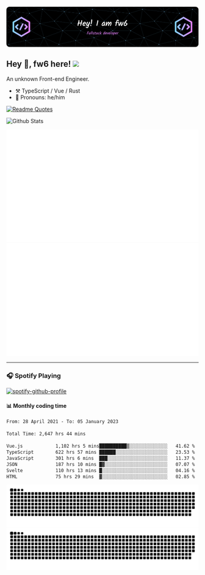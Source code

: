 ![Header](github-header-image.png)

## Hey 👋, fw6 here! <img src="https://github.githubassets.com/images/mona-whisper.gif" height="24" />


An unknown Front-end Engineer.

-   :hammer_and_pick: TypeScript / Vue / Rust
-   :man: Pronouns: he/him


[![Readme Quotes](https://quotes-github-readme.vercel.app/api?type=horizontal&theme=algolia)](https://github.com/piyushsuthar/github-readme-quotes)



![Github Stats](https://github-readme-stats.vercel.app/api?username=fw6&bg_color=30,e96443,904e95&title_color=fff&text_color=fff)

![](https://raw.githubusercontent.com/fw6/github-stats-transparent/output/generated/overview.svg)
![](https://raw.githubusercontent.com/fw6/github-stats-transparent/output/generated/languages.svg)


---

### 🎧 Spotify Playing

<!-- ![spotify-github-profile](/img/default.svg) -->

[![spotify-github-profile](https://spotify-github-profile.vercel.app/api/view?uid=r6wn4hdvypv0lkzyrj0e0pjct&cover_image=true&theme=default&bar_color=53b14f&bar_color_cover=true)](https://github.com/kittinan/spotify-github-profile)
#### :bar_chart: Monthly coding time

<!--START_SECTION:waka-->

```text
From: 28 April 2021 - To: 05 January 2023

Total Time: 2,647 hrs 44 mins

Vue.js            1,102 hrs 5 mins██████████▒░░░░░░░░░░░░░░   41.62 %
TypeScript        622 hrs 57 mins ██████░░░░░░░░░░░░░░░░░░░   23.53 %
JavaScript        301 hrs 6 mins  ███░░░░░░░░░░░░░░░░░░░░░░   11.37 %
JSON              187 hrs 10 mins █▓░░░░░░░░░░░░░░░░░░░░░░░   07.07 %
Svelte            110 hrs 13 mins █░░░░░░░░░░░░░░░░░░░░░░░░   04.16 %
HTML              75 hrs 29 mins  ▓░░░░░░░░░░░░░░░░░░░░░░░░   02.85 %
```

<!--END_SECTION:waka-->




![github contribution grid snake animation](https://raw.githubusercontent.com/platane/platane/output/github-contribution-grid-snake-dark.svg#gh-dark-mode-only)![github contribution grid snake animation](https://raw.githubusercontent.com/platane/platane/output/github-contribution-grid-snake.svg#gh-light-mode-only)
